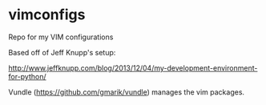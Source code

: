 vimconfigs
==========

Repo for my VIM configurations

Based off of Jeff Knupp's setup:

http://www.jeffknupp.com/blog/2013/12/04/my-development-environment-for-python/

Vundle (https://github.com/gmarik/vundle) manages the vim packages.
